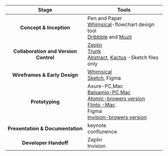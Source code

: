 | Stage  | Tools  |
|:---:|---|
|**Concept & Inception**|Pen and Paper<br>[Whimsical](https://whimsical.co/)-flowchart design tool<br>[Dribbble](https://dribbble.com/) and [Muzli](https://medium.muz.li/@usemuzli)|
|**Collaboration and Version Control**|[Zeplin](https://zeplin.io/)<br>[Trunk](https://www.jointrunk.com/)<br> [Abstract](https://www.goabstract.com/), [Kactus](https://kactus.io/) -Sketch files only|
|**Wireframes & Early Design**|[Whimsical](https://whimsical.co/a)<br>[Sketch](https://www.sketchapp.com/), Figma|
|**Prototyping**|Axure-PC,Mac<br>[Balsamiq-PC,Mac](https://balsamiq.com/)<br>[Atomic-browers version](http://atomic.io/)<br>[Flinto -Mac](https://www.flinto.com/)<br>Figma<br>[Invision-browers version](https://www.invisionapp.com/)|
|**Presentation & Documentation**|keynote<br>conflunence|
|**Developer Handoff**|Zeplin<br>Invision|
